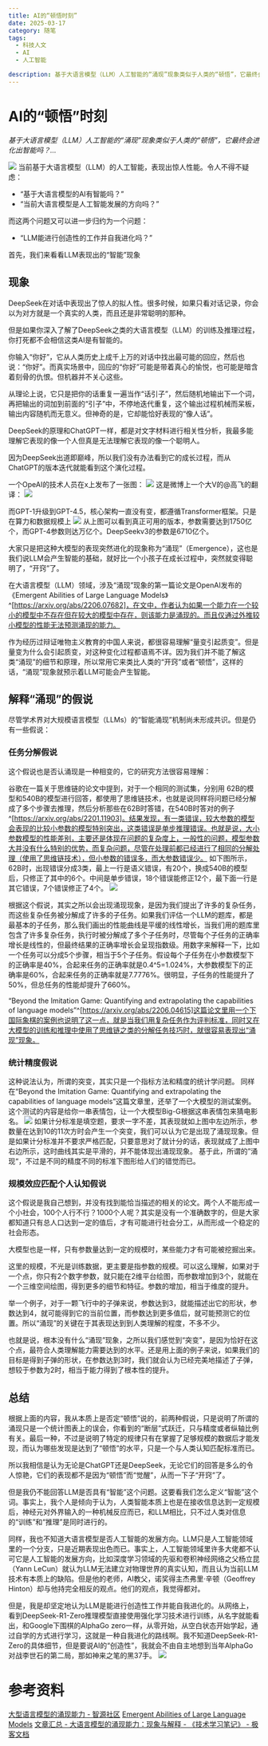 ```yaml
---
title: AI的“顿悟时刻”
date: 2025-03-17
category: 随笔
tags:
  - 科技人文
  - AI
  - 人工智能

description: 基于大语言模型（LLM）人工智能的“涌现”现象类似于人类的“顿悟”，它最终会进化出智能吗？...
---
```


# AI的“顿悟”时刻
*基于大语言模型（LLM）人工智能的“涌现”现象类似于人类的“顿悟”，它最终会进化出智能吗？...*
<!-- more -->

![](https://raw.githubusercontent.com/loaf/sa1/master/blog/images/20250827135817190.png)
当前基于大语言模型（LLM）的人工智能，表现出惊人性能。令人不得不疑虑：
- “基于大语言模型的AI有智能吗？”
- “当前大语言模型是人工智能发展的方向吗？”

而这两个问题又可以进一步归约为一个问题：
- “LLM能进行创造性的工作并自我进化吗？”

首先，我们来看看LLM表现出的“智能”现象

## 现象
DeepSeek在对话中表现出了惊人的拟人性。很多时候，如果只看对话记录，你会以为对方就是一个真实的人类，而且还是非常聪明的那种。

但是如果你深入了解了DeepSeek之类的大语言模型（LLM）的训练及推理过程，你打死都不会相信这类AI是有智能的。

你输入“你好”，它从人类历史上成千上万的对话中找出最可能的回应，然后也说：“你好”。而真实场景中，回应的“你好”可能是带着真心的愉悦，也可能是暗含着刻骨的仇恨。但机器并不关心这些。

从理论上说，它只是把你的话重复一遍当作“话引子”，然后随机地输出下一个词，再把输出的词加到前面的“引子”中，不停地迭代重复，这个输出过程机械而呆板，输出内容随机而无意义。但神奇的是，它却能恰好表现的“像人话”。

DeepSeek的原理和ChatGPT一样，都是对文字材料进行相关性分析，我最多能理解它表现的像一个人但真是无法理解它表现的像一个聪明人。

因为DeepSeek出道即巅峰，所以我们没有办法看到它的成长过程，而从ChatGPT的版本迭代就能看到这个演化过程。

一个OpeAI的技术人员在x上发布了一张图：
![](https://raw.githubusercontent.com/loaf/sa1/master/blog/images/20250827103842835.png)
这是微博上一个大V的@高飞的翻译：
![](https://raw.githubusercontent.com/loaf/sa1/master/blog/images/20250827103918686.png)

而GPT-1升级到GPT-4.5，核心架构一直没有变，都遵循Transformer框架。只是在算力和数据规模上
![](https://raw.githubusercontent.com/loaf/sa1/master/blog/images/20250827103940256.png)
从上图可以看到真正可用的版本，参数需要达到1750亿个，而GPT-4参数则达万亿个。DeepSeekv3的参数是6710亿个。

大家只是把这种大模型的表现突然进化的现象称为“涌现”（Emergence），这也是我们说LLM会产生智能的基础，就好比一个小孩子在成长过程中，突然就变得聪明了，“开窍”了。

在大语言模型（LLM）领域，涉及“涌现”现象的第一篇论文是OpenAI发布的《Emergent Abilities of Large Language Models》^[https://arxiv.org/abs/2206.07682]，在文中，作者认为如果一个能力在一个较小的模型中不存在但在较大的模型中存在，则该能力是涌现的。而且仅通过外推较小模型的性能无法预测涌现的能力。

作为经历过辩证唯物主义教育的中国人来说，都很容易理解“量变引起质变”。但是量变为什么会引起质变，对这种变化过程都语焉不详。因为我们并不能了解这类“涌现”的细节和原理，所以常用它来类比人类的“开窍”或者“顿悟”，这样的话，“涌现”现象就预示着LLM可能会产生智能。


## 解释“涌现”的假说

尽管学术界对大规模语言模型（LLMs）的“智能涌现”机制尚未形成共识。但是仍有一些假说：

### 任务分解假说

这个假说也是否认涌现是一种相变的，它的研究方法很容易理解：

谷歌在一篇关于思维链的论文中提到，对于一个相同的测试集，分别用 62B的模型和540B的模型进行回答，都使用了思维链技术，也就是说同样将问题已经分解成了多个步骤去推理，然后分析那些在62B时答错，在540B时答对的例子^[https://arxiv.org/abs/2201.11903]。结果发现，有一类错误，较大参数的模型会表现的比较小参数的模型特别突出，这类错误是单步推理错误。也就是说，大小参数模型的性能差别，主要还是体现在问题的复杂度上，一般性的问题，模型参数大并没有什么特别的优势，而复杂问题，尽管在处理前都已经进行了相同的分解处理（使用了思维链技术），但小参数的错误多，而大参数错误少。
如下图所示，62B时，出现错误分成3类，最上一行是语义错误，有20个，换成540B的模型后，只修正了其中的6个。中间是单步错误，18个错误能修正12个，最下面一行是其它错误，7个错误修正了4个。
![](https://raw.githubusercontent.com/loaf/sa1/master/blog/images/20250827104018717.png)

根据这个假说，其实之所以会出现涌现现象，是因为我们提出了许多的复杂任务，而这些复杂任务被分解成了许多的子任务。如果我们评估一个LLM的题库，都是最基本的子任务，那么我们画出的性能曲线是平缓的线性增长，当我们用的题库里包含了许多复杂任务，执行时被分解成了多个子任务时，尽管每个子任务的正确率增长是线性的，但最终结果的正确率增长会呈现指数级。用数字来解释一下，比如一个任务可以分成5个步骤，相当于5个子任务。假设每个子任务在小参数模型下的正确率是40%，合起来任务的正确率就是0.4^5=1.024%，大参数模型下的正确率是60%，合起来任务的正确率就是7.7776%。很明显，子任务的性能提升了50%，但总任务的性能却提升了660%。

“Beyond the Imitation Game: Quantifying and extrapolating the capabilities of language models”^[https://arxiv.org/abs/2206.04615]这篇论文里用一个下国际象棋的案例也说明了这一点，就是当我们用复杂任务作为评判标准，同时又在大模型的训练和推理中使用了思维链之类的分解任务技巧时，就很容易表现出“涌现”现象。

### 统计精度假说
这种说法认为，所谓的突变，其实只是一个指标方法和精度的统计学问题。
同样在“Beyond the Imitation Game: Quantifying and extrapolating the capabilities of language models”这篇文章里，还举了一个大模型的测试案例。
这个测试的内容是给你一串表情包，让一个大模型Big-G根据这串表情包来猜电影名。
![](https://raw.githubusercontent.com/loaf/sa1/master/blog/images/20250827104049574.png)
如果计分标准是填空题，要求一字不差，其表现就如上图中左边所示，参数量在达到10的11次方时会产生一个突变，我们可以认为它是出现了涌现现象。但是如果计分标准并不要求严格匹配，只要意思对了就计分的话，表现就成了上图中右边所示，这时曲线其实是平滑的，并不能体现出涌现现象。
基于此，所谓的”涌现“，不过是不同的精度不同的标准下图形给人们的错觉而已。

### 规模效应匹配个人认知假说

这个假说是我自己想到，并没有找到能恰当描述的相关的论文。两个人不能形成一个小社会，100个人行不行？1000个人呢？其实是没有一个准确数字的，但是大家都知道只有总人口达到一定的值后，才有可能进行社会分工，从而形成一个稳定的社会形态。

大模型也是一样，只有参数量达到一定的规模时，某些能力才有可能被挖掘出来。

这里的规模，不光是训练数据，更主要是指参数的规模。可以这么理解，如果对于一个点，你只有2个数字参数，就只能在2维平台绘图，而参数增加到3个，就能在一个三维空间绘图，得到更多的细节和特征。参数的增加，相当于维度的提升。

举一个例子，对于一颗飞行中的子弹来说，参数达到3，就能描述出它的形状，参数达到4，就可能得到它的当前位置，而参数达到更多值后，就可能预测它的位置。所以“涌现”的关键在于其表现达到到人类理解的程度，不多不少。

也就是说，根本没有什么“涌现”现象，之所以我们感觉到“突变”，是因为恰好在这个点，最符合人类理解能力需要达到的水平。还是用上面的例子来说，如果我们的目标是得到子弹的形状，在参数达到3时，我们就会认为已经完美地描述了子弹，想较于参数为2时，相当于能力得到了根本性的提升。

## 总结
根据上面的内容，我从本质上是否定“顿悟”说的，前两种假说，只是说明了所谓的涌现只是一个统计图表上的误会，你看到的“断层”式跃迁，只与精度或者纵轴比例有关。最后一种，不过是说明了特定的规律只有在掌握了足够规模的数据后才能发现，而认为哪些发现是达到了“顿悟”的水平，只是一个与人类认知匹配标准而已。

所以我相信是认为无论是ChatGPT还是DeepSeek，无论它们的回答是多么的令人惊艳，它们的表现都不是因为“顿悟”而“觉醒”，从而一下子“开窍”了。

但是我仍不能回答LLM是否具有“智能”这个问题。这要看我们怎么定义“智能”这个词。事实上，我个人是倾向于认为，人类智能本质上也是在接收信息达到一定规模后，神经元对外界输入的一种机械反应而已，和LLM相比，只不过人类对信息的“训练”和“推理”是同时进行的。

同样，我也不知道大语言模型是否人工智能的发展方向。LLM只是人工智能领域里的一个分支，只是近期表现出色而已。事实上，人工智能领域里许多大佬都不认可它是人工智能的发展方向，比如深度学习领域的先驱和卷积神经网络之父杨立昆（Yann LeCun）就认为LLM无法建立对物理世界的真实认知，而且认为当前LLM技术有本质上的缺陷。但是他的老师，AI教父，诺奖得主杰弗里·辛顿（Geoffrey Hinton）却与他持完全相反的观点。他们的观点，我觉得都对。

但是，我是却坚定地认为LLM是能进行创造性工作并能自我进化的。从网络上，看到DeepSeek-R1-Zero推理模型直接使用强化学习技术进行训练，从名字就能看出，和Google下围棋的AlphaGo zero一样，从零开始，从空白状态开始学起，通过自学的方式进行学习，这就是一种自我进化的路线啊。我不知道DeepSeek-R1-Zero的具体细节，但是要说AI的“创造性”，我就会不由自主地想到当年AlphaGo对战李世石的第二局，那如神来之笔的黑37手。
![](https://raw.githubusercontent.com/loaf/sa1/master/blog/images/20250827104117149.png)

# 参考资料
[大型语言模型的涌现能力 - 智源社区](https://hub.baai.ac.cn/view/24740)
[Emergent Abilities of Large Language Models](https://www.assemblyai.com/blog/emergent-abilities-of-large-language-models)
[文章汇总 - 大语言模型的涌现能力：现象与解释 - 《技术学习笔记》 - 极客文档](https://geekdaxue.co/read/gaoxiaoliang@pe69v5/vdgzh5q4epa3q16t)

